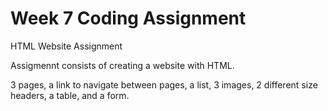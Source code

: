 # Week 7 Coding Assignment
HTML Website Assignment

Assigmennt consists of creating a website with HTML.

3 pages, a link to navigate between pages, a list, 3 images, 2 different size headers, a table, and a form. 


